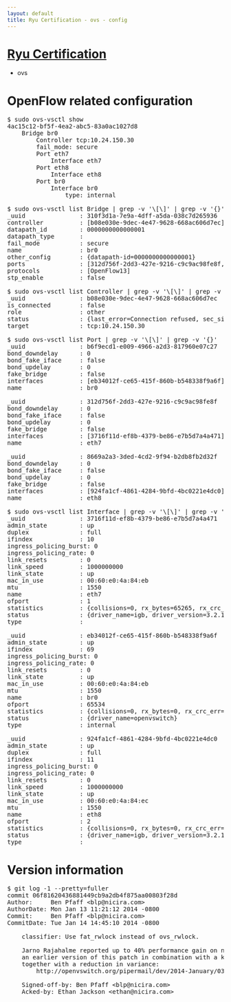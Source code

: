 ```yaml
---
layout: default
title: Ryu Certification - ovs - config
---
```

# [Ryu Certification](http://osrg.github.io/ryu/certification.html)
* ovs 

# OpenFlow related configuration
<pre>
$ sudo ovs-vsctl show
4ac15c12-bf5f-4ea2-abc5-83a0ac1027d8
    Bridge br0
        Controller tcp:10.24.150.30
        fail_mode: secure
        Port eth7
            Interface eth7
        Port eth8
            Interface eth8
        Port br0
            Interface br0
                type: internal

$ sudo ovs-vsctl list Bridge | grep -v '\[\]' | grep -v '{}'
_uuid               : 310f3d1a-7e9a-4dff-a5da-038c7d265936
controller          : [b08e030e-9dec-4e47-9628-668ac606d7ec]
datapath_id         : 0000000000000001
datapath_type       : 
fail_mode           : secure
name                : br0
other_config        : {datapath-id=0000000000000001}
ports               : [312d756f-2dd3-427e-9216-c9c9ac98fe8f, 8669a2a3-3ded-4cd2-9f94-b2db8fb2d32f, b6f9ecd1-e009-4966-a2d3-817960e07c27]
protocols           : [OpenFlow13]
stp_enable          : false

$ sudo ovs-vsctl list Controller | grep -v '\[\]' | grep -v '{}'
_uuid               : b08e030e-9dec-4e47-9628-668ac606d7ec
is_connected        : false
role                : other
status              : {last_error=Connection refused, sec_since_connect=352, sec_since_disconnect=0, state=BACKOFF}
target              : tcp:10.24.150.30

$ sudo ovs-vsctl list Port | grep -v '\[\]' | grep -v '{}'
_uuid               : b6f9ecd1-e009-4966-a2d3-817960e07c27
bond_downdelay      : 0
bond_fake_iface     : false
bond_updelay        : 0
fake_bridge         : false
interfaces          : [eb34012f-ce65-415f-860b-b548338f9a6f]
name                : br0

_uuid               : 312d756f-2dd3-427e-9216-c9c9ac98fe8f
bond_downdelay      : 0
bond_fake_iface     : false
bond_updelay        : 0
fake_bridge         : false
interfaces          : [3716f11d-ef8b-4379-be86-e7b5d7a4a471]
name                : eth7

_uuid               : 8669a2a3-3ded-4cd2-9f94-b2db8fb2d32f
bond_downdelay      : 0
bond_fake_iface     : false
bond_updelay        : 0
fake_bridge         : false
interfaces          : [924fa1cf-4861-4284-9bfd-4bc0221e4dc0]
name                : eth8

$ sudo ovs-vsctl list Interface | grep -v '\[\]' | grep -v '{}'
_uuid               : 3716f11d-ef8b-4379-be86-e7b5d7a4a471
admin_state         : up
duplex              : full
ifindex             : 10
ingress_policing_burst: 0
ingress_policing_rate: 0
link_resets         : 0
link_speed          : 1000000000
link_state          : up
mac_in_use          : 00:60:e0:4a:84:eb
mtu                 : 1550
name                : eth7
ofport              : 1
statistics          : {collisions=0, rx_bytes=65265, rx_crc_err=0, rx_dropped=0, rx_errors=0, rx_frame_err=0, rx_over_err=0, rx_packets=660, tx_bytes=0, tx_dropped=0, tx_errors=0, tx_packets=0}
status              : {driver_name=igb, driver_version=3.2.10-k, firmware_version=3.10-0}
type                : 

_uuid               : eb34012f-ce65-415f-860b-b548338f9a6f
admin_state         : up
ifindex             : 69
ingress_policing_burst: 0
ingress_policing_rate: 0
link_resets         : 0
link_state          : up
mac_in_use          : 00:60:e0:4a:84:eb
mtu                 : 1550
name                : br0
ofport              : 65534
statistics          : {collisions=0, rx_bytes=0, rx_crc_err=0, rx_dropped=0, rx_errors=0, rx_frame_err=0, rx_over_err=0, rx_packets=0, tx_bytes=0, tx_dropped=0, tx_errors=0, tx_packets=0}
status              : {driver_name=openvswitch}
type                : internal

_uuid               : 924fa1cf-4861-4284-9bfd-4bc0221e4dc0
admin_state         : up
duplex              : full
ifindex             : 11
ingress_policing_burst: 0
ingress_policing_rate: 0
link_resets         : 0
link_speed          : 1000000000
link_state          : up
mac_in_use          : 00:60:e0:4a:84:ec
mtu                 : 1550
name                : eth8
ofport              : 2
statistics          : {collisions=0, rx_bytes=0, rx_crc_err=0, rx_dropped=0, rx_errors=0, rx_frame_err=0, rx_over_err=0, rx_packets=0, tx_bytes=20536, tx_dropped=0, tx_errors=0, tx_packets=220}
status              : {driver_name=igb, driver_version=3.2.10-k, firmware_version=3.10-0}
type                : 
</pre>

# Version information
<pre>
$ git log -1 --pretty=fuller
commit 06f81620436881449cb9a2db4f875aa00803f28d
Author:     Ben Pfaff &lt;blp@nicira.com&gt;
AuthorDate: Mon Jan 13 11:21:12 2014 -0800
Commit:     Ben Pfaff &lt;blp@nicira.com&gt;
CommitDate: Tue Jan 14 14:45:10 2014 -0800

    classifier: Use fat_rwlock instead of ovs_rwlock.
    
    Jarno Rajahalme reported up to 40% performance gain on netperf TCP_CRR with
    an earlier version of this patch in combination with a kernel NUMA patch,
    together with a reduction in variance:
        http://openvswitch.org/pipermail/dev/2014-January/035867.html
    
    Signed-off-by: Ben Pfaff &lt;blp@nicira.com&gt;
    Acked-by: Ethan Jackson &lt;ethan@nicira.com&gt;
</pre>
